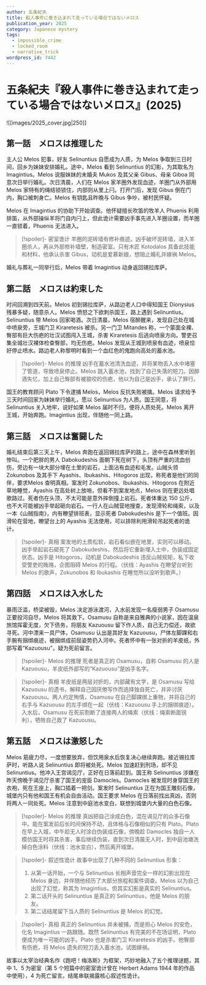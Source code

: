 ```yaml
---
author: 五条紀夫
title: 殺人事件に巻き込まれて走っている場合ではないメロス
publication_year: 2025
category: Japanese mystery
tags:
  - impossible_crime
  - locked_room
  - narrative_trick
wordpress_id: 7442
---
```

# 五条紀夫『殺人事件に巻き込まれて走っている場合ではないメロス』(2025)

![[images/2025_cover.jpg|250]]

## 第一話　メロスは推理した

主人公 Melos 犯事，好友 Selinuntius 自愿成为人质，为 Melos 争取到三日时间，回乡为妹妹安排婚礼。途中，Melos 看到 Selinuntius 的幻影，为其取名为 Imagintius。Melos 说服妹妹的未婚夫 Mukos 及其父亲 Gibus、母亲 Giboa 同意次日举行婚礼。次日清晨，人们在 Melos 家羊圈外发现血迹，羊圈门从外部用 Melos 家特有的绳结锁锁住，内部则从里上闩。打开门后，发现 Gibus 倒在门内，胸口被刺身亡。Melos 有钥匙且昨晚与 Gibus 争吵，被村民怀疑。

Melos 在 Imagintius 的协助下开始调查。他怀疑擅长吹笛的牧羊人 Phuenis 利用排笛，从外部操纵羊将门自内闩上，但此诡计需要凶手事先进入羊圈设置，而羊圈一直锁着，Phuenis 无法进入。

> [!spoiler]- 密室诡计
> 羊圈的泥砖墙有修补痕迹。凶手破坏泥砖墙，进入羊圈杀人，再从外部修补墙壁，制造密室。只有木匠 Kotodalos 具备此技能和材料，他承认杀害 Gibus，动机是爱慕新娘，想阻止婚礼并嫁祸 Melos。

婚礼与葬礼一同举行后，Melos 带着 Imagintius 动身返回锡拉库萨。

## 第二話　メロスは約束した

时间回溯到四天前。Melos 初到锡拉库萨，从路边老人口中得知国王 Dionysius 残暴多疑，随意杀人。Melos 愤怒之下欲刺杀国王，路上遇到 Selinuntius。Selinuntius 带 Melos 回家喝酒。次日清晨，Melos 宿醉醒来，发现自己处在城中喷泉旁，王城门卫 Kiraretesis 被杀。另一门卫 Mitandes 称，一个蒙面全裸、臀部有巨大伤疤的壮汉试图闯入王城，杀害 Kiraretesis 后逃向喷泉方向。警吏召集全城壮汉裸体检查臀部，均无伤疤。Melos 发现从王城到喷泉有血迹，喷泉恰好停止喷水。路边老人称黎明时看到一个血红色的鬼跑向高处的蓄水池。

> [!spoiler]- Melos 的推理
> 凶手在蓄水池清洗血迹，并将某物丢入水中堵塞了管道，导致喷泉停止。Melos 跳入蓄水池，找到了自己失落的短刀。因醉酒失忆，加上自己臀部有被狼咬的伤疤，他以为自己是凶手，承认了罪行。

国王的教育顾问 Plato 下令逮捕 Melos，Melos 反抗失败被擒。Melos 请求给予三天时间回家为妹妹举行婚礼，愿以 Selinuntius 为人质。国王同意，将 Selinuntius 关入地牢，说好如果 Melos 届时不归，便将人质处死。Melos 离开王城，开始奔跑。Imagintius 出现，伴随他一同上路。

## 第三話　メロスは奮闘した

婚礼结束后第三天上午，Melos 奔跑在返回锡拉库萨的路上，途中在森林里听到惨叫。一个肥胖的男人 Dabokudeshis 面朝下死在树下，头顶有严重的流血创伤，旁边有一块大部分埋在土里的岩石，上面沾有血迹和毛发。山贼头领 Zokunobos 及其手下 Ayashis、Ibukashis、Hitogoros 出现，称死者是他们的同伴，要求Melos 查明真相。案发时 Zokunobos、Ibukashis、Hitogoros 在附近草地睡觉，Ayashis 在高处树上放哨，但看不到案发地点，Melos 则在更远处唱歌路过。死者伤在头顶，不太可能是意外摔倒撞上岩石。死者体重达 150 公斤，也不大可能被凶手举起砸向岩石。一行人在山贼营地搜查，发现滑轮和绳索，以及一本《山贼指南》，内有瞭望排班表，显示死者 Dabokudeshis 是下一个值班。因滑轮在营地，瞭望台上的 Ayashis 无法使用，可以排除利用滑轮吊起死者的诡计。

> [!spoiler]- 真相
> 案发地的土质松软，岩石看似嵌在地里，实则可以移动。凶手举起岩石砸死了 Dabokudeshis，然后将它重新埋入土中，伪装成固定状态。凶手是 Hitogoros，动机是 Dabokudeshis 违反山贼规矩，私下收受警吏的贿赂，企图阻碍 Melos 的行程。（伏线：Ayashis 在瞭望台听到 Melos 的歌声，Zokunobos 和 Ibukashis 在睡觉所以没听到歌声。）

## 第四話　メロスは入水した

暴雨泛滥，桥梁被毁，Melos 决定游泳渡河，入水前发现一名瘦弱男子 Osamusu 正要投河自尽，Melos 将其救下。Osamusu 自称是来自雅典的小说家，因在温泉旅馆挥霍无度，欠下债务，将朋友 Kazuousu 留下作人质，自己无力偿还，故欲寻死。河中漂来一具尸体，Osamusu 认出是其好友 Kazuousu，尸体左脚踝和右手腕有捆绑痕迹，被捆绑成前屈姿势扔入河中。死者怀中有一张对折的羊皮纸，外部写着“Kazuousu”，疑为死前留言。

> [!spoiler]- Melos 的推理
> 死者是真正的 Osamusu，自称 Osamusu 的人是 Kazuousu，羊皮纸外部写的“Kazuousu”是凶手名字。

> [!spoiler]- 真相
> 羊皮纸是两层对折的，内部藏有文字，是 Osamusu 写给 Kazuousu 的遗书，解释自己因厌倦写作而选择独自死亡，并非讨厌 Kazuousu。两人约定殉情，Osamusu 在自己脚踝绑上重物，并将自己的右手与 Kazuousu 的左手绑在一起（伏线：Kazuousu 手上的捆绑痕迹）。入水后，Osamusu 在死前割断了连接两人的绳索（伏线：绳索断面锐利），牺牲自己救了 Kazuousu。

## 第五話　メロスは激怒した

Melos 筋疲力尽，一度想要放弃，但饮用泉水后恢复决心继续奔跑。接近锡拉库萨时，听路人说 Selinuntius 即将被处死。Melos 加速赶到刑场，却不见 Selinuntius。他冲入王宫谒见厅，正好在日落前赶到。国王称 Selinuntius 涉嫌在昨天傍晚于谒见厅杀害了国王的宠臣 Damocles。Damocles 被发现时身穿国王的衣袍，死在王座上，胸口插着一把剑。案发时 Selinuntius 正在为国王雕刻石像，城堡内只有他和国王有机会自由活动。国王要求 Melos 在日落前找出真凶，否则将两人一同处死。Melos 注意到中庭池水变白，联想到城堡内大量的白色石像。

> [!spoiler]- Melos 的推理
> 真凶把自己涂成白色，混在谒见厅的众多石像中。能在案发前后长时间保持不动，且体格与石像相似的只有 Plato。Plato 在早上入城，中午趁无人时涂白伪装成石像，傍晚趁 Damocles 独自一人模仿国王时将其杀害，事后继续伪装，直到次日清晨无人时，到中庭池塘洗掉白色涂料（伏线：池水变白），然后离开城堡。

> [!spoiler]- 叙述性诡计
> 故事中出现了几种不同的 Selinuntius 形象：
> 1. 从第一话开始，一个与 Selinuntius 长相声音完全一样的幻影出现在 Melos 身边，并伴随他经历了大部分旅程和案件调查。Melos 以为自己出现了幻觉，称其为 Imagintius，但其实幻影是真实的 Selinuntius。
> 2. 第二话开头的 Selinuntius 是真正的 Selinuntius，他是 Melos 的朋友。
> 3. 第二话结尾留下当人质的 Selinuntius 是 Melos 的幻觉。

> [!spoiler]- 真相
> 真正的 Selinuntius 并未被捕，而是担心 Melos 的安危，化名 Imagintius 一路跟随。既然 Selinuntius 有完美的不在场证明，Plato 便成为唯一可能的凶手。Plato 也是杀害门卫 Kiraretesis 的凶手。他臀部有伤疤，将 Melos 遗失的短刀丢入蓄水池，试图嫁祸。

故事以太宰治经典名作《跑吧！梅洛斯》为框架，巧妙地融入了五个推理谜题，其中 1、5 为密室（第 5 个短篇中的密室诡计曾在 Herbert Adams 1944 年的作品中使用），4 为死亡留言。结尾串联揭露核心叙述性诡计。